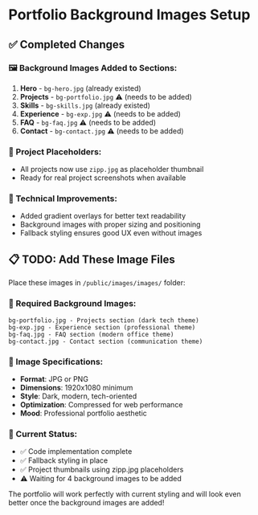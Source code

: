 # Portfolio Background Images Setup

## ✅ Completed Changes

### 🖼️ Background Images Added to Sections:
1. **Hero** - `bg-hero.jpg` (already existed)
2. **Projects** - `bg-portfolio.jpg` ⚠️ (needs to be added)
3. **Skills** - `bg-skills.jpg` (already existed)
4. **Experience** - `bg-exp.jpg` ⚠️ (needs to be added)
5. **FAQ** - `bg-faq.jpg` ⚠️ (needs to be added)
6. **Contact** - `bg-contact.jpg` ⚠️ (needs to be added)

### 🎨 Project Placeholders:
- All projects now use `zipp.jpg` as placeholder thumbnail
- Ready for real project screenshots when available

### 🔧 Technical Improvements:
- Added gradient overlays for better text readability
- Background images with proper sizing and positioning
- Fallback styling ensures good UX even without images

## 📋 TODO: Add These Image Files

Place these images in `/public/images/images/` folder:

### 🎯 Required Background Images:
```
bg-portfolio.jpg - Projects section (dark tech theme)
bg-exp.jpg - Experience section (professional theme)
bg-faq.jpg - FAQ section (modern office theme)
bg-contact.jpg - Contact section (communication theme)
```

### 📐 Image Specifications:
- **Format**: JPG or PNG
- **Dimensions**: 1920x1080 minimum
- **Style**: Dark, modern, tech-oriented
- **Optimization**: Compressed for web performance
- **Mood**: Professional portfolio aesthetic

### 🚀 Current Status:
- ✅ Code implementation complete
- ✅ Fallback styling in place
- ✅ Project thumbnails using zipp.jpg placeholders
- ⚠️ Waiting for 4 background images to be added

The portfolio will work perfectly with current styling and will look even better once the background images are added!
